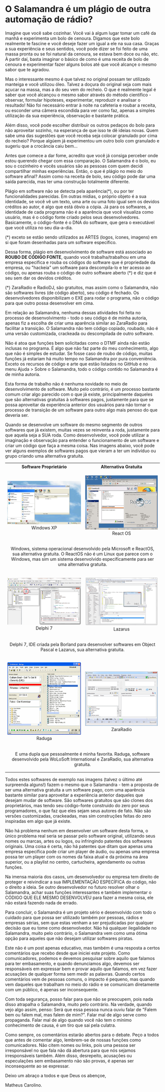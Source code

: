 # O Salamandra é um plágio de outra automação de rádio?

Imagine que você sabe cozinhar. Você vai à algum lugar tomar um café da manhã e experimenta um bolo de cenoura. Digamos que este bolo realmente te fascine e você deseje fazer um igual a ele na sua casa. Graças a sua experiência e seus sentidos, você pode dizer se foi feito de uma massa pronta ou se foi natural da cenoura, se estava bem doce ou não, etc. À partir daí, basta imaginar o básico de como é uma receita de bolo de cenoura e experimentar fazer alguns bolos até que você alcançe o mesmo sabor que te agradou. 

Mas o interessante mesmo é que talvez no original possam ter utilizado manteiga e você utilizou óleo. Talvez a doçura do original seja com mais açucar na massa, mas a do seu vem do recheio. O que é realmente legal é saber que você alcançou o mesmo sabor através do método científico - observar, formular hipoteses, experimentar, reproduzir e analisar o resultado! Não foi necessário entrar à noite na cafeteria e roubar a receita, ou esconder uma câmera escondida para ver como faz, apenas a simples utilização da sua experiência, observação e bastante prática.

Além disso, você pode escolher distribuir os outros pedaços do bolo para não aproveitar sozinho, na esperança de que isso te dê ideias novas. Quem sabe uma das sugestões que você receba seja colocar granulado por cima do recheio? Porque algúem já experimentou um outro bolo com granulado e sugeriu que a crocância caiu bem...

Antes que comece a dar fome, acredito que você já consiga perceber onde estou querendo chegar com essa comparação. O Salamandra é o bolo, eu sou o cozinheiro e vocês usuários são as pessoas com quem decidi compartilhar minhas experiências. Então, o que é plágio no meio do software afinal? Assim como na receita de bolo, seu código pode dar uma saída parecida, mas ter uma construção totalmente diferente. 

Plágio em software não se detecta pela aparência(*), ou por ter funcionalidades parecidas. Em outras mídias, o próprio objeto é a sua identidade, se você vê um texto, uma arte ou uma foto igual sem os devidos créditos ao autor, é algo que está óbvio a cópia. Já para os softwares, a identidade de cada programa não é a aparência que você visualiza como usuário, mas é o código fonte criado pelos seus desenvolvedores. Basicamente, o código-fonte é o DNA do software, que gera o executável que você utiliza no seu dia-a-dia.

(*) exceto se estão sendo utilizados as ARTES (logos, ícones, imagens) em si que foram desenhadas para um software específico.

Dessa forma, plágio em desenvolvimento de software está associado ao **ROUBO DE CÓDIGO FONTE**, quando você trabalha/trabalhou em uma empresa específica e rouba os códigos do software que é propriedade da empresa, ou "hackeia" um software para descompila-lo e ter acesso ao código, ou apenas rouba o código de outro software aberto (*) e diz que é seu sem dar os devidos créditos. 

(*) ZaraRadio e RadioDJ, são gratuitos, mas assim como o Salamandra, não são softwares livres (de código aberto), seu código é fechado. Os desenvolvedores disponibilizam o EXE para rodar o programa, não o código para que outro possa desenvolver em cima.

Em relação ao Salamandra, nenhuma dessas atividades foi feita no processo de desenvolvimento - todo o seu código é de minha autoria, apenas fiz a escolha de criar uma aparência similar ao ZaraRadio para facilitar a transição. O Salamandra não tem código copiado, roubado, não é uma versão customizada, crackeada ou descompilada de outro software. 

Não é atoa que funções bem solicitadas como o DTMF ainda não estão inclusas no programa. É algo que não faz parte do meu conhecimento, algo que não é simples de estudar. Se fosse caso de roubo de código, muitas funções já estariam há muito tempo no Salamandra por pura conveniência. Exceto os recursos de código e arte que estão listados no GitHub e no menu Ajuda > Sobre o Salamandra, todo o código contido no Salamandra é de minha autoria.

Esta forma de trabalho não é nenhuma novidade no meio de desenvolvimento de software. Muito pelo contrário, é um processo bastante comum criar algo parecido com o que já existe, principalmente daqueles que são alternativas gratuitas à softwares pagos, justamente para que se possa aproveitar da experiência anterior dos usuários para não tornar o processo de transição de um software para outro algo mais penoso do que deveria ser.

Quando se desenvolve um software do mesmo segmento de outros softwares que já existem, muitas vezes se reinventa a roda, justamente para que aquela seja a SUA roda. Como desenvolvedor, você pode utilizar a imaginação e observação para entender o funcionamento de um software e criar um código que faça a mesma coisa. Nas imagens abaixo, você pode ver alguns exemplos de softwares pagos que vieram a ter um indivíduo ou grupo criando uma alternativa gratuita.

<table>
<tr>
    <th style="text-align: center;">Software Proprietário</th>
    <th style="text-align: center;">Alternativa Gratuita</th>
</tr>

<tr>
    <td><p style="text-align: center;"><img src="Plagiarism/windowsxp.jpg"/><br />Windows XP</p></td>
    <td><p style="text-align: center;"><img src="Plagiarism/reactos.jpg"/><br />React OS</p></td>
</tr>

<tr>
    <td colspan="2"><p style="text-align: center;">Windows, sistema operacional desenvolvido pela Microsoft e ReactOS, sua alternativa gratuita. O ReactOS não é um Linux que parece com o Windows, mas sim um sistema desenvolvido especificamente para ser uma alternativa gratuita.</p></td>
</tr>

<tr>
    <td><p style="text-align: center;"><img src="Plagiarism/delphi7.png"/><br />Delphi 7</p></td>
    <td><p style="text-align: center;"><img src="Plagiarism/lazarus.jpg"/><br />Lazarus</p></td>
</tr>

<tr>
    <td colspan="2"><p style="text-align: center;">Delphi 7, IDE criada pela Borland para desenvolver softwares em Object Pascal e Lazarus, sua alternativa gratuita.</p></td>
</tr>

<tr>
    <td><p style="text-align: center;"><img src="Plagiarism/raduga.png"/><br />Raduga</p></td>
    <td><p style="text-align: center;"><img src="Plagiarism/zararadio.png"/><br />ZaraRadio</p></td>
</tr>

<tr>
    <td colspan="2"><p style="text-align: center;">E uma dupla que pessoalmente é minha favorita. Raduga, software desenvolvido pela WoLoSoft International e ZaraRadio, sua alternativa gratuita.</p></td>
</tr>
</table>

Todos estes softwares de exemplo nas imagens (talvez o último até surpreenda alguns!) fazem o mesmo que o Salamandra - tem a proposta de ser uma alternativa gratuita a um software pago, com uma aparência bastante similar para aproveitar a experiência anterior daqueles que desejam mudar de software. São softwares gratuitos que são clones dos proprietários, mas tendo seu código-fonte construido do zero por seus programadores, o que faz que eles sejam seus autores de fato. Não são versões customizadas, crackeadas, mas sim construções feitas do zero inspiradas em algo que já existe.

Não há problema nenhum em desenvolver um software desta forma, o único problema real seria se passar pelo software original, utilizando seus nomes ou marcas, artes ou logos, ou infringindo patentes dos softwares originais. Uma coisa é certa, não há patentes que ditam que apenas uma empresa específica pode criar um player de áudio, ou apenas uma empresa possa ter um player com os nomes da faixa atual e da próxima na área superior, ou a playlist no centro, cartucheira, agendamento ou outras funções. 

Na imensa maioria dos casos, um desenvolvedor ou empresa tem direito de proteger e reivindicar a sua IMPLEMENTAÇÃO ESPECÍFICA do código, não o direito a ideia. Se outro desenvolvedor no futuro resolver olhar o Salamandra, achar suas funções interessantes e também implementar o CÓDIGO QUE ELE MESMO DESENVOLVEU para fazer a mesma coisa, ele não estará fazendo nada de errado.

Para concluir, o Salamandra é um projeto sério e desenvolvido com todo o cuidado para que possa ser utilizado também por pessoas, rádios e empresas sérias, sem que estas venham a ser prejudicadas por qualquer decisão que eu tome como desenvolvedor. Não há qualquer ilegalidade no Salamandra, muito pelo contrário, o Salamandra vem como uma ótima opção para aqueles que não desejam utilizar softwares piratas.

Este não é um post apenas educativo, mas também é uma resposta a certos comentários que recebo desde que iniciei este projeto. Como comunicadores, podemos e devemos pesquisar sobre aquilo que falamos para ter embasamento, e quando denunciamos algo, devemos ser responsáveis em expressar bem e provar aquilo que falamos, em vez fazer acusações de qualquer forma sem medir as palavras. Quando certos comentários vem de pessoas comuns, o impacto é pequeno, mas quando vem daqueles que trabalham no meio do rádio e se comunicam diretamente com um público, é apenas ser inconsequente.

Com toda segurança, posso falar para que não se preocupem, pois nada disso atrapalha o Salamandra, muito pelo contrário. Na verdade, quando vejo algo assim, penso: Será que essa pessoa nunca ouviu falar de "Falem bem ou falem mal, mas falem de mim?". Falar mal de algo serve como propaganda. Falar mal de algo quando você não tem o mínimo conhecimento de causa, é um tiro que sai pela culatra.

Como sempre, os comentários estarão abertos para o debate. Peço a todos que antes de comentar algo, lembrem-se de nossas funções como comunicadores. Não citem nomes ou links, pois uma pessoa ser irresponsável no que fala não dá abertura para que nós sejamos irresponsáveis também. Além disso, desrepeito, acusações ou especulações sem embasamento não são provas, é apenas ser inconsequente ao se expressar.

Deixo um abraço a todos e que Deus os abençoe,

Matheus Carolino.